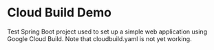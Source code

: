# Cloud Build Demo

Test Spring Boot project used to set up a simple web application using Google Cloud Build. Note that cloudbuild.yaml is not yet working.
